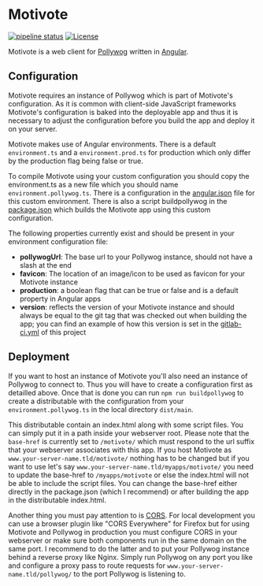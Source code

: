 # Motivote

[![pipeline status](https://gitlab.com/christianpflugradt/motivote/badges/master/pipeline.svg)](https://gitlab.com/christianpflugradt/motivote/-/commits/master) [![License](https://img.shields.io/badge/License-Apache%202.0-blue.svg)](https://opensource.org/licenses/Apache-2.0)

Motivote is a web client for [Pollywog](https://gitlab.com/christianpflugradt/pollywog)
written in [Angular](https://angular.io/).

## Configuration ##

Motivote requires an instance of Pollywog which is part of Motivote's configuration.
As it is common with client-side JavaScript frameworks Motivote's configuration
is baked into the deployable app and thus it is necessary to adjust the configuration
before you build the app and deploy it on your server.

Motivote makes use of Angular environments. There is a default `environment.ts`
and a `environment.prod.ts` for production which only differ 
by the production flag being false or true.

To compile Motivote using your custom configuration you should copy the environment.ts
as a new file which you should name `environment.pollywog.ts`. There is a configuration in the 
[angular.json](https://gitlab.com/christianpflugradt/motivote/-/blob/master/angular.json)
file for this custom environment. There is also a script buildpollywog in the
[package.json](https://gitlab.com/christianpflugradt/motivote/-/blob/master/package.json)
which builds the Motivote app using this custom configuration.

The following properties currently exist and should be present in your environment 
configuration file:
 * **pollywogUrl**: The base url to your Pollywog instance, should not have a slash at the end
 * **favicon**: The location of an image/icon to be used as favicon for your Motivote instance
 * **production**: a boolean flag that can be true or false and is a default property in Angular apps
 * **version**: reflects the version of your Motivote instance and should always be equal to the
 git tag that was checked out when building the app; you can find an example of how this version
 is set in the [gitlab-ci.yml](https://gitlab.com/christianpflugradt/motivote/-/blob/master/.gitlab-ci.yml)
 of this project

## Deployment ##

If you want to host an instance of Motivote you'll also need an instance of Pollywog to connect to.
Thus you will have to create a configuration first as detailled above. Once that is done you can run
`npm run buildpollywog` to create a distributable with the configuration from your `environment.pollywog.ts`
in the local directory `dist/main`.

This distributable contain an index.html along with some script files.
You can simply put it in a path inside your webserver root. Please note that the `base-href`
is currently set to `/motivote/` which must respond to the url suffix that your webserver associates
with this app. If you host Motivote as `www.your-server-name.tld/motivote/` nothing has to be changed
but if you want to use let's say `www.your-server-name.tld/myapps/motivote/` you need to update
the base-href to `/myapps/motivote` or else the index.html will not be able to include the script files.
You can change the base-href either directly in the package.json (which I recommend) or after building
the app in the distributable index.html.

Another thing you must pay attention to is [CORS](https://en.wikipedia.org/wiki/Cross-origin_resource_sharing).
For local development you can use a browser plugin like "CORS Everywhere" for Firefox but for using
Motivote and Pollywog in production you must configure CORS in your webserver or make sure both
components run in the same domain on the same port. I recommend to do the latter and to put your Pollywog
instance behind a reverse proxy like Nginx. Simply run Pollywog on any port you like and configure
a proxy pass to route requests for `www.your-server-name.tld/pollywog/` to the port
Pollywog is listening to.
